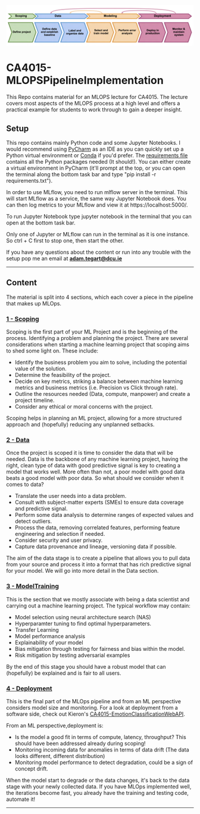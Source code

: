 ![MLOps](Resources/mlops_flow.png)
# CA4015-MLOPSPipelineImplementation
This Repo contains material for an MLOPS lecture for CA4015. The lecture covers most aspects of the MLOPS process at a high level and offers a practical example for students to work through to gain a deeper insight.

## Setup

This repo contains mainly Python code and some Jupyter Notebooks. I would recommend using [PyCharm](https://www.jetbrains.com/pycharm/)
as an IDE as you can quickly set up a Python virtual environment or [Conda](https://www.anaconda.com/download) if you'd prefer.
The [requirements file](requirements.txt) contains all the Python packages needed (It should!). You can either create a
virtual environment in PyCharm (it'll prompt at the top, or you can open the terminal along the bottom task bar and type
"pip install -r requirements.txt").

In order to use MLflow, you need to run mlflow server in the terminal. This will start MLflow as a service, the same way
Jupyter Notebook does. You can then log metrics to your MLflow and view it at https://localhost:5000/.

To run Jupyter Notebook type jupyter notebook in the terminal that you can open at the bottom task bar.

Only one of Jupyter or MLflow can run in the terminal as it is one instance. So ctrl + C first to stop one, then start the other.

If you have any questions about the content or run into any trouble with the setup pop me an email at **adam.tegart@dcu.ie**
___

## Content
The material is split into 4 sections, which each cover a piece in the pipeline that makes up MLOps.

### [1 - Scoping](Scoping)
Scoping is the first part of your ML Project and is the beginning of the process. 
Identifying a problem and planning the project. There are several considerations when starting a machine learning project that scoping aims to shed some light on. These include:

+ Identify the business problem you aim to solve, including the potential value of the solution.
+ Determine the feasibility of the project.
+ Decide on key metrics, striking a balance between machine learning metrics and business metrics (i.e. Precision vs Click through rate).
+ Outline the resources needed (Data, compute, manpower) and create a project timeline.
+ Consider any ethical or moral concerns with the project.

Scoping helps in planning an ML project, allowing for a more structured approach and (hopefully) reducing any unplanned setbacks.

### [2 - Data](DataPipeline)
Once the project is scoped it is time to consider the data that will be needed. Data is the backbone of any machine learning project, having the right, clean type of data with good predictive signal is key to creating a model that works well.
More often than not, a poor model with good data beats a good model with poor data. So what should we consider when it comes to data?

+ Translate the user needs into a data problem.
+ Consult with subject-matter experts (SMEs) to ensure data coverage and predictive signal.
+ Perform some data analysis to determine ranges of expected values and detect outliers.
+ Process the data, removing correlated features, performing feature engineering and selection if needed.
+ Consider security and user privacy.
+ Capture data provenance and lineage, versioning data if possible.

The aim of the data stage is to create a pipeline that allows you to pull data from your source and process it into a format that has rich predictive signal for your model. We will go into more detail in the Data section.

### [3 - ModelTraining](ModelTraining)
This is the section that we mostly associate with being a data scientist and carrying out a machine learning project.
The typical workflow may contain:

+ Model selection using neural architecture search (NAS)
+ Hyperparamter tuning to find optimal hyperparameters.
+ Transfer Learning
+ Model performance analysis
+ Explainability of your model
+ Bias mitigation through testing for fairness and bias within the model.
+ Risk mitigation by testing adversarial examples

By the end of this stage you should have a robust model that can (hopefully) be explained and is fair to all users.

### [4 - Deployment](Deployment)
This is the final part of the MLOps pipeline and from an ML perspective considers model size and monitoring.
For a look at deployment from a software side, check out Kieron's [CA4015-EmotionClassificationWebAPI](https://github.com/kdrumm-insight/CA4015-EmotionClassificationWebAPI).

From an ML perspective,deployment is:

+ Is the model a good fit in terms of compute, latency, throughput? This should have been addressed already during scoping!
+ Monitoring incoming data for anomalies in terms of data drift (The data looks different, different distribution)
+ Monitoring model performance to detect degradation, could be a sign of concept drift.

When the model start to degrade or the data changes, it's back to the data stage with your newly collected data.
If you have MLOps implemented well, the iterations become fast, you already have the training and testing code, automate it!

___

